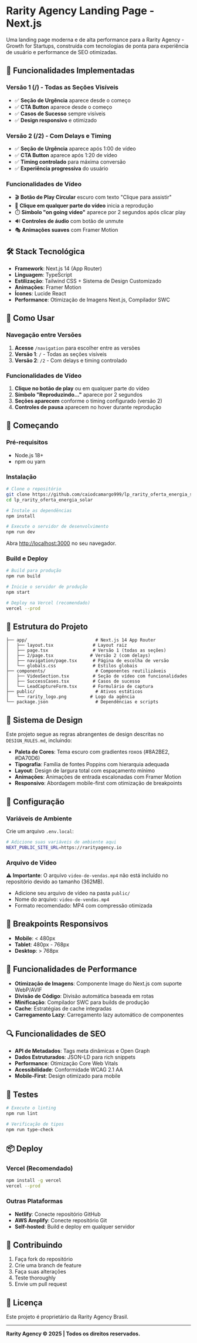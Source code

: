 # Rarity Agency Landing Page - Next.js

Uma landing page moderna e de alta performance para a Rarity Agency - Growth for Startups, construída com tecnologias de ponta para experiência de usuário e performance de SEO otimizadas.

## 🚀 **Funcionalidades Implementadas**

### **Versão 1 (/)** - Todas as Seções Visíveis
- ✅ **Seção de Urgência** aparece desde o começo
- ✅ **CTA Button** aparece desde o começo
- ✅ **Casos de Sucesso** sempre visíveis
- ✅ **Design responsivo** e otimizado

### **Versão 2 (/2)** - Com Delays e Timing
- ✅ **Seção de Urgência** aparece após 1:00 de vídeo
- ✅ **CTA Button** aparece após 1:20 de vídeo
- ✅ **Timing controlado** para máxima conversão
- ✅ **Experiência progressiva** do usuário

### **Funcionalidades de Vídeo**
- 🎬 **Botão de Play Circular** escuro com texto "Clique para assistir"
- 🎯 **Clique em qualquer parte do vídeo** inicia a reprodução
- ⏱️ **Símbolo "on going video"** aparece por 2 segundos após clicar play
- 🔊 **Controles de áudio** com botão de unmute
- 🎭 **Animações suaves** com Framer Motion

## 🛠️ **Stack Tecnológica**

- **Framework**: Next.js 14 (App Router)
- **Linguagem**: TypeScript
- **Estilização**: Tailwind CSS + Sistema de Design Customizado
- **Animações**: Framer Motion
- **Ícones**: Lucide React
- **Performance**: Otimização de Imagens Next.js, Compilador SWC

## 🎯 **Como Usar**

### **Navegação entre Versões**
1. **Acesse** `/navigation` para escolher entre as versões
2. **Versão 1**: `/` - Todas as seções visíveis
3. **Versão 2**: `/2` - Com delays e timing controlado

### **Funcionalidades de Vídeo**
1. **Clique no botão de play** ou em qualquer parte do vídeo
2. **Símbolo "Reproduzindo..."** aparece por 2 segundos
3. **Seções aparecem** conforme o timing configurado (versão 2)
4. **Controles de pausa** aparecem no hover durante reprodução

## 🚀 **Começando**

### **Pré-requisitos**
- Node.js 18+ 
- npm ou yarn

### **Instalação**
```bash
# Clone o repositório
git clone https://github.com/caiodcamargo999/lp_rarity_oferta_energia_solar.git
cd lp_rarity_oferta_energia_solar

# Instale as dependências
npm install

# Execute o servidor de desenvolvimento
npm run dev
```

Abra [http://localhost:3000](http://localhost:3000) no seu navegador.

### **Build e Deploy**
```bash
# Build para produção
npm run build

# Inicie o servidor de produção
npm start

# Deploy na Vercel (recomendado)
vercel --prod
```

## 📁 **Estrutura do Projeto**

```
├── app/                          # Next.js 14 App Router
│   ├── layout.tsx               # Layout raiz
│   ├── page.tsx                 # Versão 1 (todas as seções)
│   ├── 2/page.tsx              # Versão 2 (com delays)
│   ├── navigation/page.tsx      # Página de escolha de versão
│   └── globals.css              # Estilos globais
├── components/                   # Componentes reutilizáveis
│   ├── VideoSection.tsx         # Seção de vídeo com funcionalidades
│   ├── SuccessCases.tsx         # Casos de sucesso
│   └── LeadCaptureForm.tsx      # Formulário de captura
├── public/                       # Ativos estáticos
│   └── rarity_logo.png         # Logo da agência
└── package.json                  # Dependências e scripts
```

## 🎨 **Sistema de Design**

Este projeto segue as regras abrangentes de design descritas no `DESIGN_RULES.md`, incluindo:

- **Paleta de Cores**: Tema escuro com gradientes roxos (#8A2BE2, #DA70D6)
- **Tipografia**: Família de fontes Poppins com hierarquia adequada
- **Layout**: Design de largura total com espaçamento mínimo
- **Animações**: Animações de entrada escalonadas com Framer Motion
- **Responsivo**: Abordagem mobile-first com otimização de breakpoints

## 🔧 **Configuração**

### **Variáveis de Ambiente**
Crie um arquivo `.env.local`:
```bash
# Adicione suas variáveis de ambiente aqui
NEXT_PUBLIC_SITE_URL=https://rarityagency.io
```

### **Arquivo de Vídeo**
⚠️ **Importante**: O arquivo `video-de-vendas.mp4` não está incluído no repositório devido ao tamanho (362MB). 
- Adicione seu arquivo de vídeo na pasta `public/`
- Nome do arquivo: `video-de-vendas.mp4`
- Formato recomendado: MP4 com compressão otimizada

## 📱 **Breakpoints Responsivos**

- **Mobile**: < 480px
- **Tablet**: 480px - 768px  
- **Desktop**: > 768px

## 🚀 **Funcionalidades de Performance**

- **Otimização de Imagens**: Componente Image do Next.js com suporte WebP/AVIF
- **Divisão de Código**: Divisão automática baseada em rotas
- **Minificação**: Compilador SWC para builds de produção
- **Cache**: Estratégias de cache integradas
- **Carregamento Lazy**: Carregamento lazy automático de componentes

## 🔍 **Funcionalidades de SEO**

- **API de Metadados**: Tags meta dinâmicas e Open Graph
- **Dados Estruturados**: JSON-LD para rich snippets
- **Performance**: Otimização Core Web Vitals
- **Acessibilidade**: Conformidade WCAG 2.1 AA
- **Mobile-First**: Design otimizado para mobile

## 🧪 **Testes**

```bash
# Execute o linting
npm run lint

# Verificação de tipos
npm run type-check
```

## 📦 **Deploy**

### **Vercel (Recomendado)**
```bash
npm install -g vercel
vercel --prod
```

### **Outras Plataformas**
- **Netlify**: Conecte repositório GitHub
- **AWS Amplify**: Conecte repositório Git
- **Self-hosted**: Build e deploy em qualquer servidor

## 🤝 **Contribuindo**

1. Faça fork do repositório
2. Crie uma branch de feature
3. Faça suas alterações
4. Teste thoroughly
5. Envie um pull request

## 📄 **Licença**

Este projeto é proprietário da Rarity Agency Brasil.

---

**Rarity Agency © 2025 | Todos os direitos reservados.** 